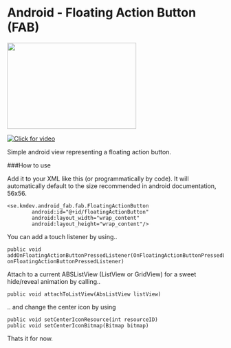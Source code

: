 # Android - Floating Action Button (FAB)
<img src="http://kmdev.se/img/gh-fab.png" width="300" height="200" />

[![Click for video](http://share.gifyoutube.com/y0ROMV.gif)](https://www.youtube.com/watch?v=Y0ujkwBY318)

Simple android view representing a floating action button.

###How to use

Add it to your XML like this (or programmatically by code). It will automatically default to the size recommended in android documentation, 56x56.

```
<se.kmdev.android_fab.fab.FloatingActionButton
        android:id="@+id/floatingActionButton"
        android:layout_width="wrap_content"
        android:layout_height="wrap_content"/>
```

You can add a touch listener by using..
```
public void addOnFloatingActionButtonPressedListener(OnFloatingActionButtonPressedListener onFloatingActionButtonPressedListener)
```

Attach to a current ABSListView (ListView or GridView) for a sweet hide/reveal animation by calling..
```
public void attachToListView(AbsListView listView)
```

.. and change the center icon by using
```
public void setCenterIconResource(int resourceID)
public void setCenterIconBitmap(Bitmap bitmap)
```

Thats it for now.
